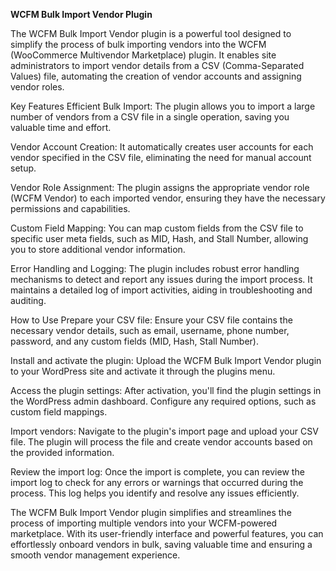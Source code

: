**WCFM Bulk Import Vendor Plugin**

The WCFM Bulk Import Vendor plugin is a powerful tool designed to simplify the process of bulk importing vendors into the WCFM (WooCommerce Multivendor Marketplace) plugin. It enables site administrators to import vendor details from a CSV (Comma-Separated Values) file, automating the creation of vendor accounts and assigning vendor roles.

Key Features
Efficient Bulk Import: The plugin allows you to import a large number of vendors from a CSV file in a single operation, saving you valuable time and effort.

Vendor Account Creation: It automatically creates user accounts for each vendor specified in the CSV file, eliminating the need for manual account setup.

Vendor Role Assignment: The plugin assigns the appropriate vendor role (WCFM Vendor) to each imported vendor, ensuring they have the necessary permissions and capabilities.

Custom Field Mapping: You can map custom fields from the CSV file to specific user meta fields, such as MID, Hash, and Stall Number, allowing you to store additional vendor information.

Error Handling and Logging: The plugin includes robust error handling mechanisms to detect and report any issues during the import process. It maintains a detailed log of import activities, aiding in troubleshooting and auditing.

How to Use
Prepare your CSV file: Ensure your CSV file contains the necessary vendor details, such as email, username, phone number, password, and any custom fields (MID, Hash, Stall Number).

Install and activate the plugin: Upload the WCFM Bulk Import Vendor plugin to your WordPress site and activate it through the plugins menu.

Access the plugin settings: After activation, you'll find the plugin settings in the WordPress admin dashboard. Configure any required options, such as custom field mappings.

Import vendors: Navigate to the plugin's import page and upload your CSV file. The plugin will process the file and create vendor accounts based on the provided information.

Review the import log: Once the import is complete, you can review the import log to check for any errors or warnings that occurred during the process. This log helps you identify and resolve any issues efficiently.

The WCFM Bulk Import Vendor plugin simplifies and streamlines the process of importing multiple vendors into your WCFM-powered marketplace. With its user-friendly interface and powerful features, you can effortlessly onboard vendors in bulk, saving valuable time and ensuring a smooth vendor management experience.
